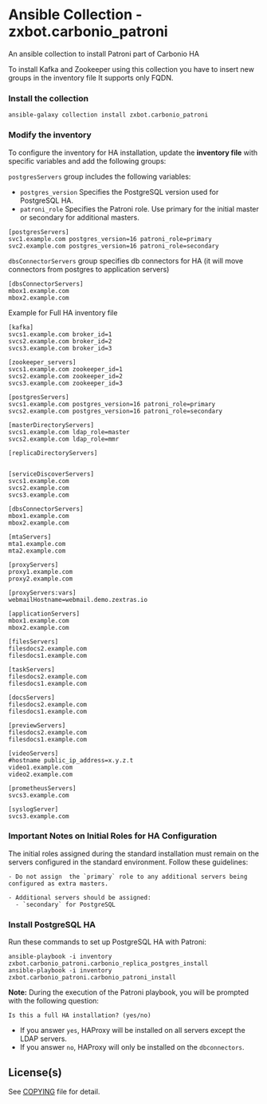 # Ansible Collection - zxbot.carbonio_patroni

An ansible collection to install Patroni part of Carbonio HA 

To install Kafka and Zookeeper using this collection you have to insert new groups in the inventory file It supports only FQDN.

### Install the collection

```
ansible-galaxy collection install zxbot.carbonio_patroni
```
### Modify the inventory 

To configure the inventory for HA installation, update the **inventory file** with specific variables and add the following groups:

`postgresServers` group includes the following variables:
* `postgres_version` Specifies the PostgreSQL version used for PostgreSQL HA.
* `patroni_role` Specifies the Patroni role. Use primary for the initial master or secondary for additional masters.
```
[postgresServers]
svc1.example.com postgres_version=16 patroni_role=primary
svc2.example.com postgres_version=16 patroni_role=secondary
```

`dbsConnectorServers` group specifies db connectors for HA (it will move connectors from postgres to application servers)
```
[dbsConnectorServers]
mbox1.example.com 
mbox2.example.com
```

Example for Full HA inventory file

```
[kafka]
svcs1.example.com broker_id=1
svcs2.example.com broker_id=2
svcs3.example.com broker_id=3

[zookeeper_servers]
svcs1.example.com zookeeper_id=1
svcs2.example.com zookeeper_id=2
svcs3.example.com zookeeper_id=3

[postgresServers]
svcs1.example.com postgres_version=16 patroni_role=primary
svcs2.example.com postgres_version=16 patroni_role=secondary

[masterDirectoryServers]
svcs1.example.com ldap_role=master
svcs2.example.com ldap_role=mmr

[replicaDirectoryServers]

 
[serviceDiscoverServers]
svcs1.example.com
svcs2.example.com
svcs3.example.com

[dbsConnectorServers]
mbox1.example.com
mbox2.example.com

[mtaServers]
mta1.example.com
mta2.example.com

[proxyServers]
proxy1.example.com
proxy2.example.com

[proxyServers:vars]
webmailHostname=webmail.demo.zextras.io

[applicationServers]
mbox1.example.com
mbox2.example.com

[filesServers]
filesdocs2.example.com
filesdocs1.example.com

[taskServers]
filesdocs2.example.com
filesdocs1.example.com

[docsServers]
filesdocs2.example.com
filesdocs1.example.com

[previewServers]
filesdocs2.example.com
filesdocs1.example.com

[videoServers]
#hostname public_ip_address=x.y.z.t
video1.example.com
video2.example.com

[prometheusServers]
svcs3.example.com

[syslogServer]
svcs3.example.com
```

### Important Notes on Initial Roles for HA Configuration

The initial roles assigned during the standard installation must remain on the servers configured in the standard environment. Follow these guidelines:

```plaintext
- Do not assign  the `primary` role to any additional servers being configured as extra masters.
  
- Additional servers should be assigned:
  - `secondary` for PostgreSQL
```

###  Install PostgreSQL HA

Run these commands to set up PostgreSQL HA with Patroni:
```
ansible-playbook -i inventory zxbot.carbonio_patroni.carbonio_replica_postgres_install
ansible-playbook -i inventory zxbot.carbonio_patroni.carbonio_patroni_install
```
**Note:** During the execution of the Patroni playbook, you will be prompted with the following question:
 
```
Is this a full HA installation? (yes/no)
```
 
- If you answer `yes`, HAProxy will be installed on all servers except the LDAP servers.
- If you answer `no`, HAProxy will only be installed on the `dbconnectors`.


## License(s)

See [COPYING](COPYING.md) file for detail.
